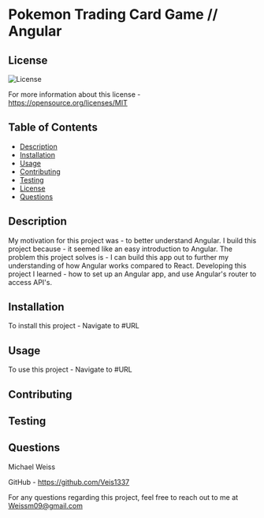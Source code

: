 
  # Pokemon Trading Card Game // Angular

  ## License 
  ![License](https://img.shields.io/badge/License-MIT-yellow.svg)
 
  For more information about this license - <https://opensource.org/licenses/MIT> 

  ## Table of Contents
  - [Description](#description)
  - [Installation](#installation)
  - [Usage](#usage)
  - [Contributing](#contributing)
  - [Testing](#testing)
  - [License](#license)
  - [Questions](#questions)

  ## Description

  My motivation for this project was - to better understand Angular.
  I build this project because - it seemed like an easy introduction to Angular.
  The problem this project solves is - I can build this app out to further my understanding of how Angular works compared to React.
  Developing this project I learned - how to set up an Angular app, and use Angular's router to access API's.

  ## Installation

  To install this project - Navigate to #URL

  ## Usage

  To use this project - Navigate to #URL

  ## Contributing

  

  ## Testing

  ## Questions

  Michael Weiss

  GitHub - https://github.com/Veis1337 

  For any questions regarding this project, feel free to reach out to me at Weissm09@gmail.com 
  